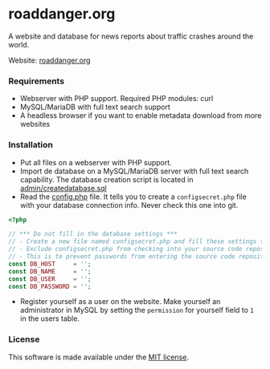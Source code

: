 # roaddanger.org

A website and database for news reports about traffic crashes around the world.

Website: [roaddanger.org](https://www.roaddanger.org)

### Requirements ###
* Webserver with PHP support. Required PHP modules: curl
* MySQL/MariaDB with full text search support
* A headless browser if you want to enable metadata download from more websites

### Installation ###
* Put all files on a webserver with PHP support. 
* Import de database on a MySQL/MariaDB server with full text search capability. The database creation script is located in
[admin/createdatabase.sql](admin/createdatabase.sql)
* Read the [config.php](config.php) file. It tells you to create a `configsecret.php` file with your database connection info. Never check this one into git.
```PHP
<?php

// *** Do not fill in the database settings ***
// - Create a new file named configsecret.php and fill these settings there.
// - Exclude configsecret.php from checking into your source code repository. 
// - This is to prevent passwords from entering the source code repository.
const DB_HOST     = '';
const DB_NAME     = '';
const DB_USER     = '';
const DB_PASSWORD = '';
```
* Register yourself as a user on the website. Make yourself an administrator in MySQL by 
setting the `permission` for yourself field to `1` in the users table.

### License ###
This software is made available under the [MIT license](LICENSE).
